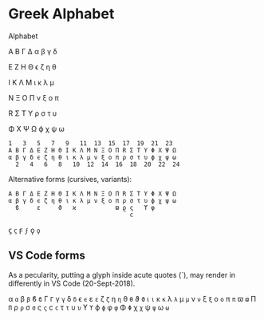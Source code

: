 # Greek Alphabet


Alphabet

A B Γ Δ
α β γ δ

E Z H Θ
ϵ ζ η θ

I K Λ M
ι κ λ μ

N Ξ O Π
ν ξ o π

R Σ T Υ
ρ σ τ υ

Φ X Ψ Ω
ϕ χ ψ ω


```
1   3   5   7   9   11  13  15  17  19  21  23
A B Γ Δ E Z H Θ I K Λ M N Ξ O Π R Σ T Υ Φ X Ψ Ω
α β γ δ ϵ ζ η θ ι κ λ μ ν ξ o π ρ σ τ υ ϕ χ ψ ω
  2   4   6   8   10  12  14  16  18  20  22  24
```

Alternative forms (cursives, variants):
```
A B Γ Δ E Z H Θ I K Λ M N Ξ O Π R Σ T Υ Φ X Ψ Ω
α β γ δ ϵ ζ η θ ι κ λ μ ν ξ o π ρ σ τ υ ϕ χ ψ ω
  ϐ     ε     ϑ   ϰ           ϖ ϱ ς   ϒ φ
                                  ϲ
```

ϛ  `ϛ` 
ϝ  `ϝ`
ϙ  `ϙ`


## VS Code forms

As a pecularity, putting a glyph inside acute quotes (`), may render in differently in VS Code (20-Sept-2018).

α  `α` 
β  `β`  ϐ  `ϐ`
Γ  `Γ`  γ  `γ`
δ  `δ` 
ϵ  `ϵ`  ε  `ε`
ζ  `ζ` 
η  `η` 
θ  `θ`  ϑ  `ϑ`
ι  `ι` 
κ  `κ` 
λ  `λ` 
μ  `μ` 
ν  `ν` 
ξ  `ξ` 
o  `o` 
π  `π`  ϖ  `ϖ`  Π  `Π`
ρ  `ρ` 
σ  `σ`  ς  `ς`  ϲ  `ϲ`
τ  `τ` 
υ  `υ`  ϒ  `ϒ`
ϕ  `ϕ`  φ  `φ`  Φ  `Φ`
χ  `χ` 
ψ  `ψ` 
ω  `ω` 

